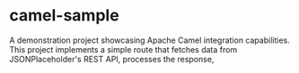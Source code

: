 # camel-sample
A demonstration project showcasing Apache Camel integration capabilities. This project implements a simple route that fetches data from JSONPlaceholder's REST API, processes the response,
